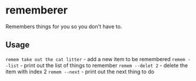 # rememberer

Remembers things for you so you don't have to.

## Usage

`remem take out the cat litter` - add a new item to be remembered
`remem --list` - print out the list of things to remember
`remem --delet 2` - delete the item with index 2
`remem --next` - print out the next thing to do